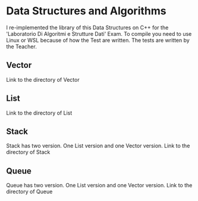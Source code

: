 # Data Structures and Algorithms
I re-implemented the library of this Data Structures on C++ for the 'Laboratorio Di Algoritmi e Strutture Dati' Exam.
To compile you need to use Linux or WSL because of how the Test are written.
The tests are written by the Teacher.

## Vector
Link to the directory of Vector

## List
Link to the directory of List

## Stack
Stack has two version. One List version and one Vector version.
Link to the directory of Stack

## Queue
Queue has two version. One List version and one Vector version.
Link to the directory of Queue

